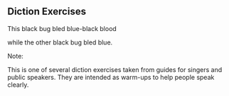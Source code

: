 ## Diction Exercises

This black bug bled blue-black blood

while the other black bug bled blue.

Note:

This is one of several diction exercises taken from guides for singers and
public speakers.  They are intended as warm-ups to help people speak clearly.
